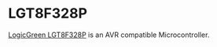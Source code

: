 # LGT8F328P

[LogicGreen LGT8F328P](http://www.lgtic.com/lgt8fx8p/) is an AVR compatible Microcontroller.
